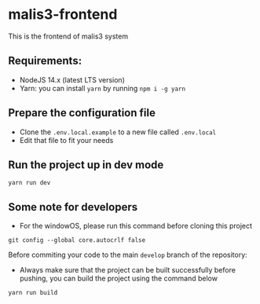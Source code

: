 # malis3-frontend

This is the frontend of malis3 system

## Requirements:
- NodeJS 14.x (latest LTS version)
- Yarn: you can install `yarn` by running `npm i -g yarn`

## Prepare the configuration file
- Clone the `.env.local.example` to a new file called `.env.local`
- Edit that file to fit your needs

## Run the project up in dev mode
```
yarn run dev
```

## Some note for developers
- For the windowOS, please run this command before cloning this project
```
git config --global core.autocrlf false
```
Before commiting your code to the main `develop` branch of the repository:
- Always make sure that the project can be built successfully before pushing, you can build the project using the command below
```
yarn run build
```
